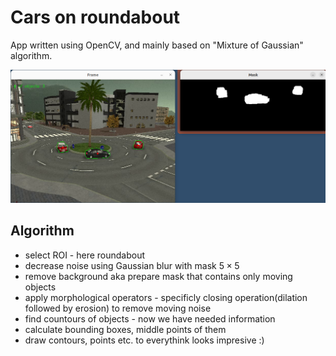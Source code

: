 # Cars on roundabout

App written using OpenCV, and mainly based on "Mixture of Gaussian" algorithm.

![](example_usage.png)

## Algorithm
- select ROI - here roundabout
- decrease noise using Gaussian blur with mask $5 \times 5$
- remove background aka prepare mask that contains only moving objects
- apply morphological operators - specificly closing operation(dilation followed by erosion) to remove moving noise
- find countours of objects - now we have needed information
- calculate bounding boxes, middle points of them
- draw contours, points etc. to everythink looks impresive :)

